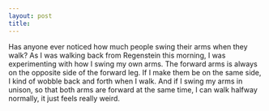 ```yaml
---
layout: post
title: 
---
```


Has anyone ever noticed how much people swing their arms when they walk? As I was walking back from Regenstein this morning, I was experimenting with how I swing my own arms. The forward arms is always on the opposite side of the forward leg. If I make them be on the same side, I kind of wobble back and forth when I walk. And if I swing my arms in unison, so that both arms are forward at the same time, I can walk halfway normally, it just feels really weird.
